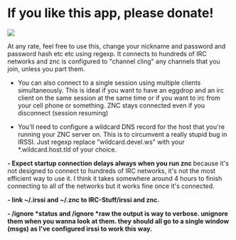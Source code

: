 <h1> If you like this app, please donate! </h1>

<a href="https://www.paypal.com/cgi-bin/webscr?cmd=_s-xclick&hosted_button_id=VADC7Y8CR3RD2"><img src="https://www.paypal.com/en_US/i/btn/btn_donateCC_LG.gif"></a>

At any rate, feel free to use this, change your nickname and password and password hash etc etc using regexp. It connects to hundreds of IRC networks and znc is configured to "channel cling" any channels that you join, unless you part them. 

- You can also connect to a single session using multiple clients simultaneously. This is ideal if you want to have an eggdrop and an irc client on the same session at the same time or if you want to irc from your cell phone or something. ZNC stays connected even if you disconnect (session resuming)

- You'll need to configure a wildcard DNS record for the host that you're running your ZNC server on. This is to circumvent a really stupid bug in IRSSI. Just regexp replace "wildcard.devel.ws" with your *.wildcard.host.tld of your choice.

<b>- Expect startup connection delays always when you run znc </b> because it's not designed to connect to hundreds of IRC networks, it's not the most efficient way to use it. I think it takes somewhere around 4 hours to finish connecting to all of the networks but it works fine once it's connected.

<b>- link ~/.irssi and ~/.znc to IRC-Stuff/irssi and znc. 

<b>- /ignore *status and /ignore *raw </b> the output is way to verbose. unignore them when you wanna look at them. they should all go to a single window (msgs) as I've configured irssi to work this way.
